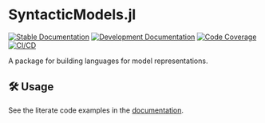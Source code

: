 # SyntacticModels.jl

[![Stable Documentation](https://img.shields.io/badge/docs-stable-blue.svg)](https://AlgebraicJulia.github.io/SyntacticModels.jl/stable)
[![Development Documentation](https://img.shields.io/badge/docs-dev-blue.svg)](https://AlgebraicJulia.github.io/SyntacticModels.jl/dev)
[![Code Coverage](https://codecov.io/gh/AlgebraicJulia/SyntacticModels.jl/branch/main/graph/badge.svg)](https://codecov.io/gh/AlgebraicJulia/SyntacticModelse.jl)
[![CI/CD](https://github.com/AlgebraicJulia/SyntacticModels.jl/actions/workflows/julia_ci.yml/badge.svg)](https://github.com/AlgebraicJulia/SyntacticModels.jl/actions/workflows/julia_ci.yml)

A package for building languages for model representations.

## 🛠️ Usage

See the literate code examples in the [documentation](https://AlgebraicJulia.github.io/SyntacticModels.jl/dev).